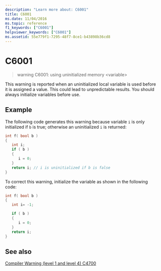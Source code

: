 ```yaml
---
description: "Learn more about: C6001"
title: C6001
ms.date: 11/04/2016
ms.topic: reference
f1_keywords: ["C6001"]
helpviewer_keywords: ["C6001"]
ms.assetid: 55e779f1-7295-48f7-8ce1-b43898b36cd8
---
```

# C6001

> warning C6001: using uninitialized memory \<variable>

This warning is reported when an uninitialized local variable is used before it is assigned a value. This could lead to unpredictable results. You should always initialize variables before use.

## Example

The following code generates this warning because variable `i` is only initialized if `b` is true; otherwise an uninitialized `i` is returned:

```cpp
int f( bool b )
{
   int i;
   if ( b )
   {
      i = 0;
   }
   return i; // i is uninitialized if b is false
}
```

To correct this warning, initialize the variable as shown in the following code:

```cpp
int f( bool b )
{
   int i= -1;

   if ( b )
   {
      i = 0;
   }
   return i;
}
```

## See also

[Compiler Warning (level 1 and level 4) C4700](../error-messages/compiler-warnings/compiler-warning-level-1-and-level-4-c4700.md)
